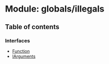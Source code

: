 # Module: globals/illegals

## Table of contents

### Interfaces

- [Function](../interfaces/globals_illegals.Function.md)
- [IArguments](../interfaces/globals_illegals.IArguments.md)
